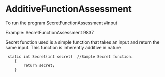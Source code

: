 # AdditiveFunctionAssessment

To run the program
SecretFunctionAssessment #input

Example: SecretFunctionAssessment 9837

Secret function used is a simple function that takes an input and return the same input. This function is inherently additive in nature

     static int Secret(int secret)  //Sample Secret function. 
        {
            return secret;
        }
        
